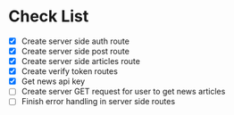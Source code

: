 # Check List
- [x] Create server side auth route
- [x] Create server side post route
- [x] Create server side articles route
- [x] Create verify token routes
- [x] Get news api key
- [ ] Create server GET request for user to get news articles
- [ ] Finish error handling in server side routes